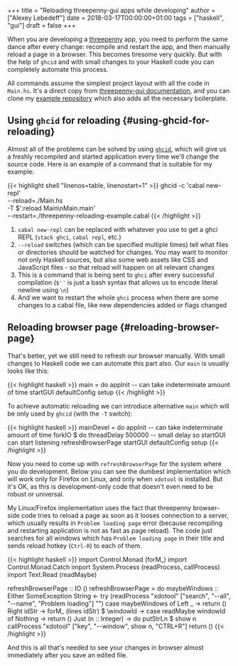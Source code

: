 +++
title = "Reloading threepenny-gui apps while developing"
author = ["Alexey Lebedeff"]
date = 2018-03-17T00:00:00+01:00
tags = ["haskell", "gui"]
draft = false
+++

When you are developing a [threepenny](https://hackage.haskell.org/package/threepenny-gui-0.8.0.0) app, you need to perform the
same dance after every change: recompile and restart the app, and
then manually reload a page in a browser. This becomes tiresome
very quickly. But with the help of `ghcid` and with small changes
to your Haskell code you can completely automate this process.

<!--more-->

All commands assume the simplest project layout with all the code
in `Main.hs`. It's a direct copy from [threepenny-gui documentation](https://hackage.haskell.org/package/threepenny-gui-0.8.2.2/docs/Graphics-UI-Threepenny.html),
and you can clone my [example repository](https://github.com/binarin/threepenny-reloading-example) which also adds all the
necessary boilerplate.


## Using `ghcid` for reloading {#using-ghcid-for-reloading}

Almost all of the problems can be solved by using [`ghcid`](https://github.com/ndmitchell/ghcid), which
will give us a freshly recompiled and started application every
time we'll change the source code. Here is an example of a command
that is suitable for my example:

{{< highlight shell "linenos=table, linenostart=1" >}}
ghcid -c 'cabal new-repl' \
      --reload=./Main.hs \
      -T $':reload Main\nMain.main' \
      --restart=./threepenny-reloading-example.cabal
{{< /highlight >}}

1.  `cabal new-repl` can be replaced with whatever you use to get a
    ghci REPL (`stack ghci`, `cabal repl`, etc.)
2.  `--reload` switches (which can be specified multiple times)
    tell what files or directories should be watched for
    changes. You may want to monitor not only Haskell sources, but
    also some web assets like CSS and JavaScript files - so that
    reload will happen on all relevant changes
3.  This is a command that is being sent to `ghci` after every
    successful compilation (`$''` is just a bash syntax that allows
    us to encode literal newline using `\n`)
4.  And we want to restart the whole `ghci` process when there are
    some changes to a cabal file, like new dependencies added or
    flags changed


## Reloading browser page {#reloading-browser-page}

That's better, yet we still need to refresh our browser
manually. With small changes to Haskell code we can automate this
part also. Our `main` is usually looks like this:

{{< highlight haskell >}}
main = do
  appInit -- can take indeterminate amount of time
  startGUI defaultConfig setup
{{< /highlight >}}

To achieve automatic reloading we can introduce alternative `main`
which will be only used by `ghcid` (with the `-T` switch):

{{< highlight haskell >}}
mainDevel = do
  appInit -- can take indeterminate amount of time
  forkIO $ do
      threadDelay 500000 -- small delay so startGUI can start listening
      refreshBrowserPage
  startGUI defaultConfig setup
{{< /highlight >}}

Now you need to come up with `refreshBrowserPage` for the system
where you do development. Below you can see the dumbest
implementation which will work only for Firefox on Linux, and only
when `xdotool` is installed. But it's OK, as this is
development-only code that doesn't even need to be robust or
universal.

My Linux/Firefox implementation uses the fact that threepenny
browser-side code tries to reload a page as soon as it looses
connection to a server, which usually results in `Problem loading
    page` error (because recompiling and restarting application is not
as fast as page reload). The code just searches for all windows
which has `Problem loading page` in their title and sends reload
hotkey (`Ctrl-R`) to each of them.

{{< highlight haskell >}}
import Control.Monad (forM_)
import Control.Monad.Catch
import System.Process (readProcess, callProcess)
import Text.Read (readMaybe)

refreshBrowserPage :: IO ()
refreshBrowserPage = do
    maybeWindows :: Either SomeException String <- try
      (readProcess "xdotool"
        ["search", "--all", "--name", "Problem loading"] "")
    case maybeWindows of
      Left _ -> return ()
      Right idStr -> forM_ (lines idStr) $ \windowId ->
        case readMaybe windowId of
          Nothing -> return ()
          Just (n :: Integer) -> do
              putStrLn $ show n
              callProcess "xdotool" ["key", "--window", show n, "CTRL+R"]
              return ()
{{< /highlight >}}

And this is all that's needed to see your changes in browser
almost immediately after you save an edited file.
